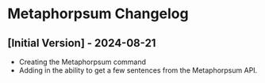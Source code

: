 # Metaphorpsum Changelog

## [Initial Version] - 2024-08-21

- Creating the Metaphorpsum command
- Adding in the ability to get a few sentences from the Metaphorpsum API.
